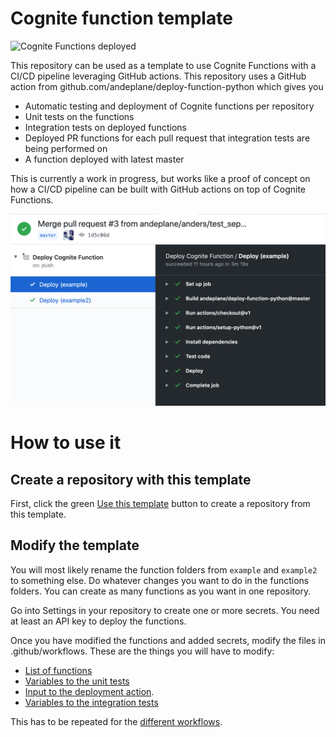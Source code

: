 # Cognite function template
![Cognite Functions deployed](https://github.com/andeplane/test-deploy/workflows/Deploy%20Cognite%20Function/badge.svg)


This repository can be used as a template to use Cognite Functions with a CI/CD pipeline leveraging GitHub actions. This repository uses a GitHub action from github.com/andeplane/deploy-function-python which gives you
 - Automatic testing and deployment of Cognite functions per repository
 - Unit tests on the functions
 - Integration tests on deployed functions
 - Deployed PR functions for each pull request that integration tests are being performed on
 - A function deployed with latest master

This is currently a work in progress, but works like a proof of concept on how a CI/CD pipeline can be built with GitHub actions on top of Cognite Functions.

<img src="screenshot.png" width="600px">

# How to use it
## Create a repository with this template
First, click the green [Use this template](https://github.com/andeplane/test-deploy/generate) button to create a repository from this template.
## Modify the template
You will most likely rename the function folders from `example` and `example2` to something else. Do whatever changes you want to do in the functions folders. You can create as many functions as you want in one repository.

Go into Settings in your repository to create one or more secrets. You need at least an API key to deploy the functions.

Once you have modified the functions and added secrets, modify the files in .github/workflows. These are the things you will have to modify:
 - [List of functions](https://github.com/andeplane/test-deploy/blob/master/.github/workflows/deploy-pr.yaml#L11)
 - [Variables to the unit tests](https://github.com/andeplane/test-deploy/blob/master/.github/workflows/deploy-pr.yaml#L24)
 - [Input to the deployment action](https://github.com/andeplane/test-deploy/blob/master/.github/workflows/deploy-pr.yaml#L32). 
 - [Variables to the integration tests](https://github.com/andeplane/test-deploy/blob/master/.github/workflows/deploy-pr.yaml#L39)

This has to be repeated for the [different workflows](https://github.com/andeplane/test-deploy/tree/master/.github/workflows).
